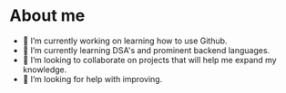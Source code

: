 # About me

- 🔭 I’m currently working on learning how to use Github.
- 🌱 I’m currently learning DSA's and prominent backend languages.
- 👯 I’m looking to collaborate on projects that will help me expand my knowledge.
- 🤔 I’m looking for help with improving.

<!--

- 💬 Ask me about ...
- 📫 How to reach me: ...
- 😄 Pronouns: ...
- ⚡ Fun fact: ...
-->
